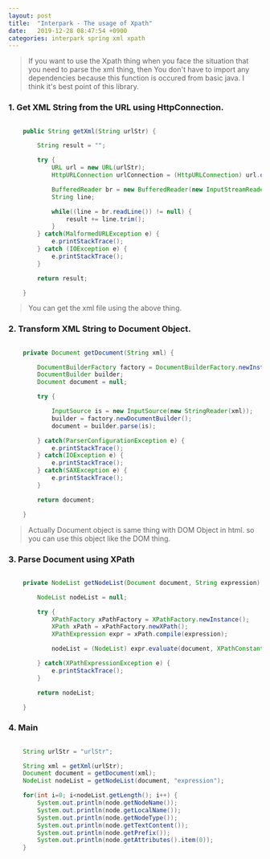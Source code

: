 ```yaml
---
layout: post
title:  "Interpark - The usage of Xpath"
date:   2019-12-28 08:47:54 +0900
categories: interpark spring xml xpath
---
```


> If you want to use the Xpath thing when you face the situation that you need to parse the xml thing, then You don't have to import any dependencies because this function is occured from basic java. I think it's best point of this library.


### 1. Get XML String from the URL using HttpConnection.

```java

    public String getXml(String urlStr) {

        String result = "";

        try {
            URL url = new URL(urlStr);
            HttpURLConnection urlConnection = (HttpURLConnection) url.openConnection();

            BufferedReader br = new BufferedReader(new InputStreamReader(urlConnection.getInputStream(), "UTF-8"));
            String line;

            while((line = br.readLine()) != null) {
                result += line.trim();
            }
        } catch(MalformedURLException e) {
            e.printStackTrace();
        } catch (IOException e) {
            e.printStackTrace();
        }

        return result;

    }

```

> You can get the xml file using the above thing.

### 2. Transform XML String to Document Object.

```java

    private Document getDocument(String xml) {

        DocumentBuilderFactory factory = DocumentBuilderFactory.newInstance();
        DocumentBuilder builder;
        Document document = null;

        try {

            InputSource is = new InputSource(new StringReader(xml));
            builder = factory.newDocumentBuilder();
            document = builder.parse(is);

        } catch(ParserConfigurationException e) {
            e.printStackTrace();
        } catch(IOException e) {
            e.printStackTrace();
        } catch(SAXException e) {
            e.printStackTrace();
        }

        return document;

    }

```

> Actually Document object is same thing with DOM Object in html. so you can use this object like the DOM thing.

### 3. Parse Document using XPath

```java

    private NodeList getNodeList(Document document, String expression) {

        NodeList nodeList = null;

        try {
            XPathFactory xPathFactory = XPathFactory.newInstance();
            XPath xPath = xPathFactory.newXPath();
            XPathExpression expr = xPath.compile(expression);

            nodeList = (NodeList) expr.evaluate(document, XPathConstants.NODESET);

        } catch(XPathExpressionException e) {
            e.printStackTrace();
        }

        return nodeList;

    }

```

### 4. Main

```java

    String urlStr = "urlStr";

    String xml = getXml(urlStr);
    Document document = getDocument(xml);
    NodeList nodeList = getNodeList(document, "expression");

    for(int i=0; i<nodeList.getLength(); i++) {
        System.out.println(node.getNodeName());
        System.out.println(node.getLocalName());
        System.out.println(node.getNodeType());
        System.out.println(node.getTextContent());
        System.out.println(node.getPrefix());
        System.out.println(node.getAttributes().item(0));
    }
    
```